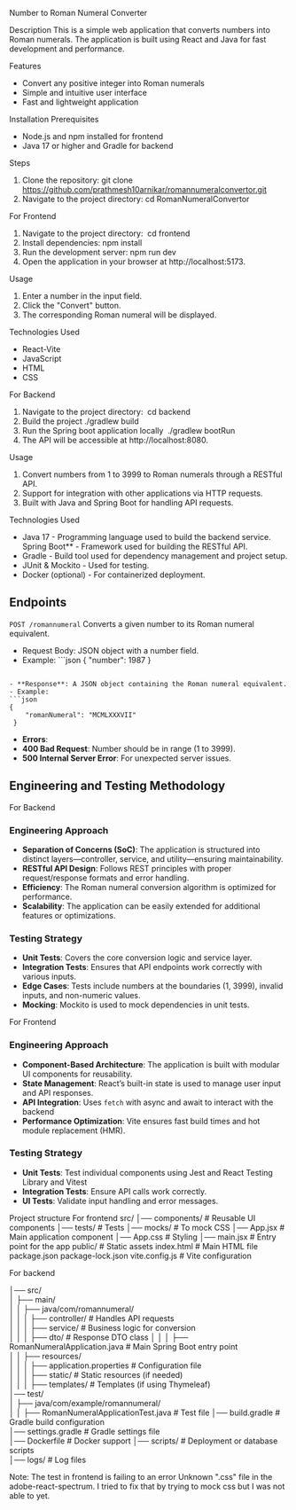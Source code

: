 

Number to Roman Numeral Converter

Description
This is a simple web application that converts numbers into Roman numerals. The application is built using React and Java for 
fast development and performance.

Features
* Convert any positive integer into Roman numerals
* Simple and intuitive user interface
* Fast and lightweight application

Installation
Prerequisites
* Node.js and npm installed for frontend
* Java 17 or higher and Gradle for backend

Steps
1. Clone the repository: git clone https://github.com/prathmesh10arnikar/romannumeralconvertor.git
2. Navigate to the project directory: cd RomanNumeralConvertor

For Frontend 
  1.  Navigate to the project directory: 	cd frontend
2.  Install dependencies: npm install
3. Run the development server: npm run dev
4. Open the application in your browser at http://localhost:5173.

Usage
1. Enter a number in the input field.
2. Click the "Convert" button.
3. The corresponding Roman numeral will be displayed.

Technologies Used
* React-Vite
* JavaScript
* HTML
* CSS

For Backend 
  1.  Navigate to the project directory: 	cd backend
2.  Build the project ./gradlew build
3. Run the Spring boot application locally  ./gradlew bootRun
4. The API will be accessible at http://localhost:8080.

Usage
  1.  Convert numbers from 1 to 3999 to Roman numerals through a RESTful API. 
2. Support for integration with other applications via HTTP requests.
3. Built with Java and Spring Boot for handling API requests.


Technologies Used
* Java 17 - Programming language used to build the backend service. 
       Spring Boot** - Framework used for building the RESTful API. 
* Gradle - Build tool used for dependency management and project setup.
* JUnit & Mockito - Used for testing. 
* Docker (optional) - For containerized deployment.

## Endpoints ### 

`POST /romannumeral` 
Converts a given number to its Roman numeral equivalent. 

- Request Body: JSON object with a number field. 
- Example: ```json 
{ 
	"number": 1987 
} 
``` 

- **Response**: A JSON object containing the Roman numeral equivalent. - Example: 
```json 
{ 
	"romanNumeral": "MCMLXXXVII"
 }
 ``` 

- **Errors**: 
- **400 Bad Request**: Number should be in  range (1 to 3999). 
- **500 Internal Server Error**: For unexpected server issues.


## Engineering and Testing Methodology

For Backend
### Engineering Approach

- **Separation of Concerns (SoC)**: The application is structured into distinct layers—controller, service, and 
utility—ensuring maintainability.
- **RESTful API Design**: Follows REST principles with proper request/response formats and error handling.
- **Efficiency**: The Roman numeral conversion algorithm is optimized for performance.
- **Scalability**: The application can be easily extended for additional features or optimizations.

### Testing Strategy

- **Unit Tests**: Covers the core conversion logic and service layer.
- **Integration Tests**: Ensures that API endpoints work correctly with various inputs.
- **Edge Cases**: Tests include numbers at the boundaries (1, 3999), invalid inputs, and non-numeric values.
- **Mocking**: Mockito is used to mock dependencies in unit tests.

For Frontend
### Engineering Approach

- **Component-Based Architecture**: The application is built with modular UI components for reusability.
- **State Management**: React’s built-in state is used to manage user input and API responses.
- **API Integration**: Uses `fetch` with async and await to interact with the backend 
- **Performance Optimization**: Vite ensures fast build times and hot module replacement (HMR).

### Testing Strategy

- **Unit Tests**: Test individual components using Jest and React Testing Library and Vitest
- **Integration Tests**: Ensure API calls work correctly.
- **UI Tests**: Validate input handling and error messages.

Project structure
For frontend
src/
│── components/      # Reusable UI components
│── tests/           # Tests
│── mocks/           # To mock CSS
│── App.jsx          # Main application component
│── App.css          # Styling
│── main.jsx         # Entry point for the app
public/              # Static assets
index.html           # Main HTML file
package.json
package-lock.json
vite.config.js       # Vite configuration


For backend
 
│── src/  
│   ├── main/  
│   │   ├── java/com/romannumeral/  
│   │   │   ├── controller/       # Handles API requests  
│   │   │   ├── service/          # Business logic for conversion  
│   │   │   ├── dto/              # Response DTO class 
│   │   │   ├── RomanNumeralApplication.java  # Main Spring Boot entry point  
│   │   ├── resources/  
│   │   │   ├── application.properties   # Configuration file  
│   │   │   ├── static/           # Static resources (if needed)  
│   │   │   ├── templates/        # Templates (if using Thymeleaf)  
│── test/  
│   ├── java/com/example/romannumeral/  
│   │   ├── RomanNumeralApplicationTest.java  # Test file
│── build.gradle           # Gradle build configuration  
│── settings.gradle        # Gradle settings file  
│── Dockerfile             # Docker support 
│── scripts/               # Deployment or database scripts  
│── logs/                  # Log files 


Note: The test in frontend is failing to an error Unknown ".css"  file in the adobe-react-spectrum. I tried to fix that by 
trying to mock css but I was not able to yet. 
